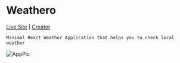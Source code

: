 # Weathero
[Live Site](https://weathero.netlify.app/) | [Creator](https://ryjewsky.netlify.app/)
```
Minimal React Weather Application that helps you to check local weather
```
![AppPic](/appPic.png)
